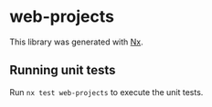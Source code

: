 # web-projects

This library was generated with [Nx](https://nx.dev).

## Running unit tests

Run `nx test web-projects` to execute the unit tests.
